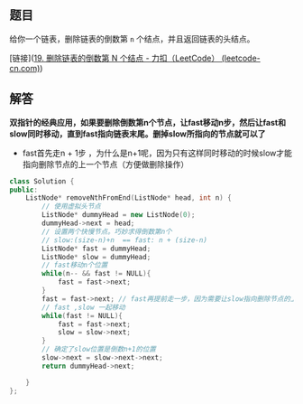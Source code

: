 ## 题目

给你一个链表，删除链表的倒数第 `n` 个结点，并且返回链表的头结点。

[链接]([19. 删除链表的倒数第 N 个结点 - 力扣（LeetCode） (leetcode-cn.com)](https://leetcode-cn.com/problems/remove-nth-node-from-end-of-list/))

## 解答

**双指针的经典应用，如果要删除倒数第n个节点，让fast移动n步，然后让fast和slow同时移动，直到fast指向链表末尾。删掉slow所指向的节点就可以了**

- fast首先走n + 1步 ，为什么是n+1呢，因为只有这样同时移动的时候slow才能指向删除节点的上一个节点（方便做删除操作）

```cpp
class Solution {
public:
    ListNode* removeNthFromEnd(ListNode* head, int n) {
        // 使用虚拟头节点
        ListNode* dummyHead = new ListNode(0);
        dummyHead->next = head;
        // 设置两个快慢节点。巧妙求得倒数第n个
        // slow:(size-n)+n  == fast: n + (size-n)
        ListNode* fast = dummyHead;
        ListNode* slow = dummyHead;
        // fast移动n个位置
        while(n-- && fast != NULL){
            fast = fast->next;
        }
        fast = fast->next; // fast再提前走一步，因为需要让slow指向删除节点的上一个节点
        // fast ,slow 一起移动
        while(fast != NULL){
            fast = fast->next;
            slow = slow->next;
        }
        // 确定了slow位置是倒数n+1的位置
        slow->next = slow->next->next;
        return dummyHead->next;

    }
};
```

